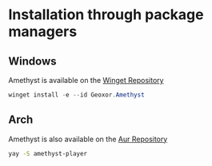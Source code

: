 # Installation through package managers

## Windows
Amethyst is available on the [Winget Repository](https://github.com/microsoft/winget-pkgs/tree/master/manifests/g/Geoxor/Amethyst)
```powershell
winget install -e --id Geoxor.Amethyst
```

## Arch
Amethyst is also available on the [Aur Repository](https://aur.archlinux.org/packages/amethyst-player)
```sh
yay -S amethyst-player
```


